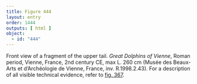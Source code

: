 ```yaml
---
title: Figure 444
layout: entry
order: 1444
outputs: [ html ]
object:
  - id: "444"
---
```


Front view of a fragment of the upper tail. *Great Dolphins of Vienne*, Roman period, Vienne, France, 2nd century CE, max L. 260 cm (Musée des Beaux-Arts et d’Archéologie de Vienne, France, inv. R.1998.2.43). For a description of all visible technical evidence, refer to [fig. 367](/visual-atlas/367/).
